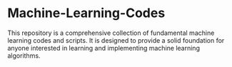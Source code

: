 # Machine-Learning-Codes
This repository is a comprehensive collection of fundamental machine learning codes and scripts. It is designed to provide a solid foundation for anyone interested in learning and implementing machine learning algorithms.
